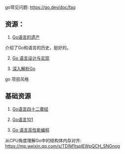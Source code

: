 

go常见问题: https://go.dev/doc/faq






## 资源：
1. [Go语言的遗产](https://tonybai.com/2019/11/04/the-legacy-of-go/)

介绍了Go和语言的历史，挺好的。


2. [Go 语言设计与实现](https://draveness.me/golang/)

3. [深入解析Go](https://tiancaiamao.gitbooks.io/go-internals/content/zh/)


go 项目风格




## 基础资源

1. [Go语言四十二章经](https://wizardforcel.gitbooks.io/go42/content/content/42_7_package.html)
   
2. [Go语言101](https://gfw.go101.org/article/101.html)

3. [Go 语言高性能编程](https://geektutu.com/post/high-performance-go.html)


从CPU角度理解Go中的结构体内存对齐: https://mp.weixin.qq.com/s/TDIM1tspIEWpQCH_SNGnog

